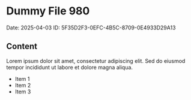 # Dummy File 980

Date: 2025-04-03
ID: 5F35D2F3-0EFC-4B5C-8709-0E4933D29A13

## Content

Lorem ipsum dolor sit amet, consectetur adipiscing elit.
Sed do eiusmod tempor incididunt ut labore et dolore magna aliqua.

* Item 1
* Item 2
* Item 3
